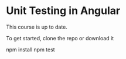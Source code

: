 # Unit Testing in Angular
This course is up to date.

To get started, clone the repo or download it

npm install
npm test
